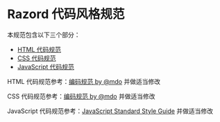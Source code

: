 # Razord 代码风格规范

本规范包含以下三个部分：
 
 - [HTML 代码规范](https://github.com/razord/razord-code-style-guide/blob/master/html-code-style-guide.md)
 - [CSS 代码规范](https://github.com/razord/razord-code-style-guide/blob/master/css-code-style-guide.md)
 - [JavaScript 代码规范](https://github.com/razord/razord-code-style-guide/blob/master/javascript-code-style-guide.md)
 
HTML 代码规范参考：[编码规范 by @mdo](http://zoomzhao.github.io/code-guide/) 并做适当修改

CSS 代码规范参考：[编码规范 by @mdo](http://zoomzhao.github.io/code-guide/) 并做适当修改

JavaScript 代码规范参考：[JavaScript Standard Style Guide](https://github.com/feross/standard) 并做适当修改